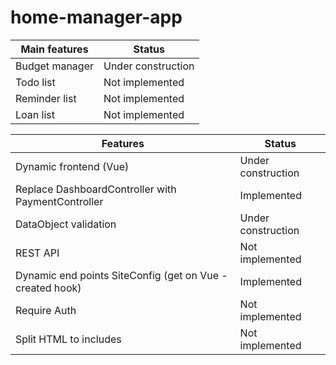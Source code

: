 # home-manager-app

| Main features | Status|
| ------ | ------ |
| Budget manager| Under construction|
| Todo list | Not implemented|
| Reminder list | Not implemented |
| Loan list| Not implemented |

| Features| Status|
| ------ | ------ |
| Dynamic frontend (Vue)| Under construction|
| Replace DashboardController with PaymentController | Implemented |
| DataObject validation | Under construction |
| REST API| Not implemented |
| Dynamic end points SiteConfig (get on Vue - created hook)| Implemented |
| Require Auth | Not implemented |
| Split HTML to includes | Not implemented |
